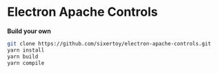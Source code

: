 # Electron Apache Controls

**Build your own**

```bash
git clone https://github.com/sixertoy/electron-apache-controls.git
yarn install
yarn build
yarn compile
```
